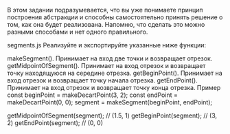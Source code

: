 В этом задании подразумевается, что вы уже понимаете принцип построения абстракции и способны самостоятельно принять решение о том, как она будет реализована. Напомню, что сделать это можно разными способами и нет одного правильного.

segments.js
Реализуйте и экспортируйте указанные ниже функции:

makeSegment(). Принимает на вход две точки и возвращает отрезок.
getMidpointOfSegment(). Принимает на вход отрезок и возвращает точку находящуюся на середине отрезка.
getBeginPoint(). Принимает на вход отрезок и возвращает точку начала отрезка.
getEndPoint(). Принимает на вход отрезок и возвращает точку конца отрезка.
Пример
const beginPoint = makeDecartPoint(3, 2);
const endPoint = makeDecartPoint(0, 0);
segment = makeSegment(beginPoint, endPoint);

getMidpointOfSegment(segment); // (1.5, 1)
getBeginPoint(segment); // (3, 2)
getEndPoint(segment); // (0, 0)
